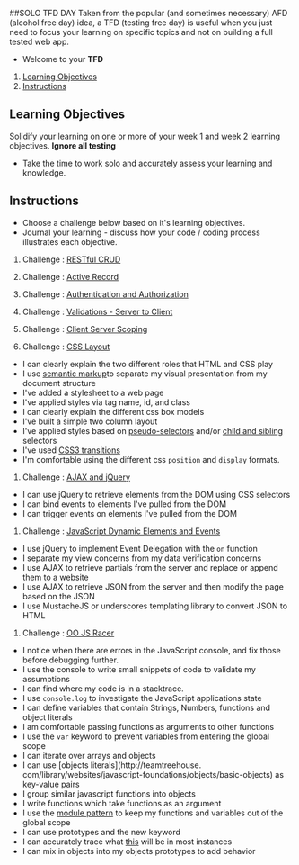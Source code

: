 ##SOLO TFD DAY
Taken from the popular (and sometimes necessary) AFD (alcohol free day) idea, a TFD (testing free day) is useful when you just need to focus your learning on specific topics and not on building a full tested web app.

* Welcome to your **TFD**

1. [Learning Objectives](#learning-objectives)
1. [Instructions](#instructions)



## Learning Objectives
Solidify your learning on one or more of your week 1 and week 2 learning objectives.  **Ignore all testing**
* Take the time to work solo and accurately assess your learning and knowledge. 

## Instructions
* Choose a challenge below based on it's learning objectives. 
* Journal your learning - discuss how your code / coding process illustrates each objective.

1. Challenge : [RESTful CRUD](http://socrates.devbootcamp.com/challenges/395)

1. Challenge : [Active Record](http://socrates.devbootcamp.com/challenges/390)
1. Challenge : [Authentication and Authorization](http://socrates.devbootcamp.com/challenges/391)
1. Challenge : [Validations - Server to Client](http://socrates.devbootcamp.com/challenges/398)
1. Challenge : [Client Server Scoping](http://socrates.devbootcamp.com/challenges/399)
1. Challenge : [CSS Layout](http://socrates.devbootcamp.com/challenges/392)  
  * I can clearly explain the two different roles that HTML and CSS play
  * I use [semantic markup](http://www.webstyleguide.com/wsg3/5-site-structure/2-semantic-markup.html)to separate my visual presentation from my document structure  
  * I've added a stylesheet to a web page  
  * I've applied styles via tag name, id, and class  
  * I can clearly explain the different css box models  
  * I've built a simple two column layout  
  * I've applied styles based on
  [pseudo-selectors](http://css-tricks.com/pseudo-class-selectors/) and/or
  [child and sibling](http://css-tricks.com/child-and-sibling-selectors/)
   selectors  
  * I've used [CSS3 transitions](http://net.tutsplus.com/tutorials/html-css-techniques/css-fundametals-css-3-transitions/)
  * I'm comfortable using the different css `position` and `display` formats.  
1. Challenge : [AJAX and jQuery](http://socrates.devbootcamp.com/challenges/400)
  * I can use jQuery to retrieve elements from the DOM using CSS selectors  
  * I can bind events to elements I've pulled from the DOM  
  * I can trigger events on elements I've pulled from the DOM  
1. Challenge : [JavaScript Dynamic Elements and Events](http://socrates.devbootcamp.com/challenges/395)
  * I use jQuery to implement Event Delegation with the `on` function  
  * I separate my view concerns from my data verification concerns  
  * I use AJAX to retrieve partials from the server and replace or append
   them to a website  
  * I use AJAX to retrieve JSON from the server and then modify the page based on the JSON  
  * I use MustacheJS or underscores templating library to convert JSON to HTML  
1. Challenge : [OO JS Racer](http://socrates.devbootcamp.com/challenges/297)
  * I notice when there are errors in the JavaScript console, and fix those before debugging further.  
  * I use the console to write small snippets of code to validate my assumptions  
  * I can find where my code is in a stacktrace.
  * I use `console.log` to investigate the JavaScript applications state  
  * I can define variables that contain Strings, Numbers, functions and object literals  
  * I am comfortable passing functions as arguments to other functions  
  * I use the `var` keyword to prevent variables from entering the global scope  
  * I can iterate over arrays and objects  
  * I can use [objects literals](http://teamtreehouse.  com/library/websites/javascript-foundations/objects/basic-objects) as key-value pairs  
  * I group similar javascript functions into objects  
  * I write functions which take functions as an argument  
  * I use the [module pattern](http://www.adequatelygood.com/JavaScript-Module-Pattern-In-Depth.html) to keep my functions and variables out of the global scope  
  * I can use prototypes and the new keyword  
  * I can accurately trace what [this](http://trephine.org/t/index.php?title=Understanding_JavaScript%27s_this_keyword) will be in most instances
  * I can mix in objects into my objects prototypes to add behavior







